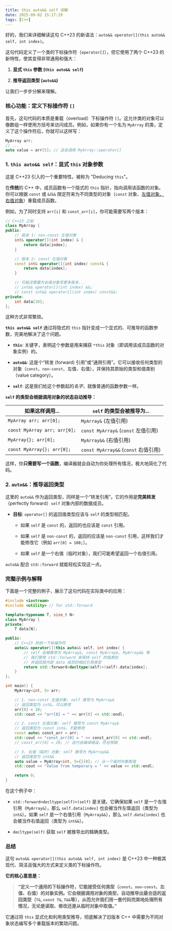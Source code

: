 ```yaml
---
title: this auto&& self 详解
date: 2025-09-02 15:17:29
tags: [C++]
---
```


好的，我们来详细解读这句 C++23 的新语法：`auto&& operator[](this auto&& self, int index)`。

这句代码定义了一个类的下标操作符（`operator[]`），但它使用了两个 C++23 的新特性，使其变得非常通用和强大：

1. **显式 `this` 参数 (`this auto&& self`)**
   
2. **推导返回类型 (`auto&&`)**
   

让我们一步步分解来理解。

### 核心功能：定义下标操作符 `[]`

首先，这句代码的本质是重载（overload）下标操作符 `[]`。这允许类的对象可以像数组一样使用方括号来访问成员。例如，如果你有一个名为 `MyArray` 的类，定义了这个操作符后，你就可以这样写：

```c++
MyArray arr;
// ...
auto value = arr[5]; // 这会调用 MyArray::operator[]
```

### 1. `this auto&& self`：显式 `this` 对象参数

这是 C++23 引入的一个重要特性，被称为 "Deducing `this`"。

在**传统**的 C++ 中，成员函数有一个隐式的 `this` 指针，指向调用该函数的对象。你可以根据 `const` 或 `&`/`&&` 限定符来为不同类型的对象（`const` 对象、[左值对象、右值对象](./左值和右值详解.md)）重载成员函数。

例如，为了同时支持 `arr[i]` 和 `const_arr[i]`，你可能需要写两个版本：

```c++
// C++23 之前
class MyArray {
public:
    // 版本 1: non-const 左值对象
    int& operator[](int index) & {
        return data[index];
    }

    // 版本 2: const 左值对象
    const int& operator[](int index) const& {
        return data[index];
    }

    // 可能还需要为右值对象写更多版本...
    // int&& operator[](int index) &&;
    // const int&& operator[](int index) const&&;
private:
    int data[10];
};
```

这种方式非常繁琐。

**`this auto&& self`** 通过将隐式的 `this` 指针变成一个显式的、可推导的函数参数，完美地解决了这个问题。

- **`this`**: 关键字，表明这个参数是用来捕获 `*this` 对象（即调用该成员函数的对象实例）的。
  
- **`auto&&`**: 这是个“转发 (forward) 引用”或“通用引用”。它可以接收任何类型的对象（`const`、`non-const`、左值、右值），并保持其原始的类型和值类别（value category）。
  
- **`self`**: 这是我们给这个参数起的*名字*，就像普通的函数参数一样。
  

**`self` 的类型会根据调用对象的状态自动推导：**

| 如果这样调用...              | `self` 的类型会被推导为...           |
| ---------------------------- | ------------------------------------ |
| `MyArray arr; arr[0];`       | `MyArray&` (左值引用)                |
| `const MyArray arr; arr[0];` | `const MyArray&` (`const` 左值引用)  |
| `MyArray{}; arr[0];`         | `MyArray&&` (右值引用)               |
| `const MyArray{}; arr[0];`   | `const MyArray&&` (`const` 右值引用) |

这样，你**只需要写一个函数**，编译器就会自动为你处理所有情况，极大地简化了代码。

### 2. `auto&&`：推导返回类型

这里的 `auto&&` 作为返回类型，同样是一个“转发引用”。它的作用是**完美转发**（perfectly forward）`self` 对象内部的数据成员。

- **目标**: `operator[]` 的返回值类型应该与 `self` 的类型相匹配。
  
    - 如果 `self` 是 `const` 的，返回的也应该是 `const` 引用。
      
    - 如果 `self` 是 `non-const` 的，返回的应该是 `non-const` 引用，这样我们才能修改它（例如 `arr[0] = 100;`）。
      
    - 如果 `self` 是一个右值（临时对象），我们可能希望返回一个右值引用。
      

`auto&&` 配合 `std::forward` 就能轻松实现这一点。

### 完整示例与解释

下面是一个完整的例子，展示了这句代码在实际类中的应用：

```c++
#include <iostream>
#include <utility> // for std::forward

template<typename T, size_t N>
class MyArray {
private:
    T data[N];

public:
    // C++23 的统一下标操作符
    auto&& operator[](this auto&& self, int index) {
        // self 会被推导为 MyArray&, const MyArray&, MyArray&& 等
        // 我们使用 std::forward 来保持 self 的值类别
        // 并返回其内部 data 成员的相应引用类型
        return std::forward<decltype(self)>(self).data[index];
    }
};

int main() {
    MyArray<int, 5> arr;

    // 1. non-const 左值对象: self 推导为 MyArray&
    // 返回类型为 int&，可以修改
    arr[0] = 10;
    std::cout << "arr[0] = " << arr[0] << std::endl;

    // 2. const 左值对象: self 推导为 const MyArray&
    // 返回类型为 const int&，不能修改
    const auto& const_arr = arr;
    std::cout << "const_arr[0] = " << const_arr[0] << std::endl;
    // const_arr[0] = 20; // 这行会编译错误，符合预期

    // 3. 右值（临时）对象: self 推导为 MyArray&&
    // 返回类型为 int&&
    auto value = MyArray<int, 5>{}[0]; // 从一个临时对象取值
    std::cout << "Value from temporary = " << value << std::endl;

    return 0;
}
```

在这个例子中：

- `std::forward<decltype(self)>(self)` 是关键。它确保如果 `self` 是一个左值引用（`MyArray&`），那么 `self.data[index]` 也会被当作左值返回（类型为 `int&`）。如果 `self` 是一个右值引用（`MyArray&&`），那么 `self.data[index]` 也会被当作右值返回（类型为 `int&&`）。
  
- `decltype(self)` 获取 `self` 被推导出的精确类型。
  

### 总结

这句 `auto&& operator[](this auto&& self, int index)` 是 C++23 中一种极其现代、简洁且强大的方式来定义类的下标操作符。

**它的核心意思是：**

> **“定义一个通用的下标操作符，它能接受任何类型（`const`、`non-const`、左值、右值）的对象实例。它会根据调用对象的类型，自动推导出最合适的返回类型（`T&`, `const T&`, `T&&`等），从而允许我们用一套代码完美地处理所有情况，无论是读取、修改还是从临时对象中取值。”**

它通过将 `this` 显式化和利用类型推导，彻底解决了旧版本 C++ 中需要为不同对象状态编写多个重载版本的繁琐问题。

